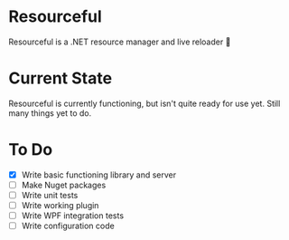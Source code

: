 # Resourceful
Resourceful is a .NET resource manager and live reloader 🙂

# Current State
Resourceful is currently functioning, but isn't quite ready for use yet. Still many things yet to do.

# To Do
- [x] Write basic functioning library and server
- [ ] Make Nuget packages
- [ ] Write unit tests
- [ ] Write working plugin
- [ ] Write WPF integration tests
- [ ] Write configuration code
